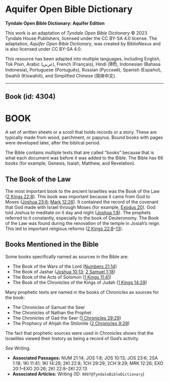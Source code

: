 # Aquifer Open Bible Dictionary

**Tyndale Open Bible Dictionary: Aquifer Edition**

This work is an adaptation of *Tyndale Open Bible Dictionary* © 2023 Tyndale House Publishers, licensed under the CC BY\-SA 4\.0 license. The adaptation, *Aquifer Open Bible Dictionary*, was created by BiblioNexus and is also licensed under CC BY\-SA 4\.0\.

This resource has been adapted into multiple languages, including English, Tok Pisin, Arabic (عربي), French (Français), Hindi (हिंदी), Indonesian (Bahasa Indonesia), Portuguese (Português), Russian (Русский), Spanish (Español), Swahili (Kiswahili), and Simplified Chinese (简体中文).



--------------------------------

## Book (id: 4304)

BOOK
====

A set of written sheets or a scroll that holds records or a story. These are typically made from wood, parchment, or papyrus. Bound books with pages were developed later, after the biblical period.

The Bible contains multiple texts that are called “books” because that is what each document was before it was added to the Bible. The Bible has 66 books (for example, Genesis, Isaiah, Matthew, and Revelation).

The Book of the Law
-------------------

The most important book to the ancient Israelites was the Book of the Law ([2 Kings 22:8](https://ref.ly/2Kgs22:8)). This book was important because it came from God to Moses ([Joshua 23:6](https://ref.ly/Josh23:6); [Mark 12:26](https://ref.ly/Mark12:26)). It contained the record of the covenant that God made with Israel through Moses (for example, [Exodus 20](https://ref.ly/Exod20:1-Exod20:26)). God told Joshua to meditate on it day and night ([Joshua 1:8](https://ref.ly/Josh1:8)). The prophets referred to it constantly, especially to the book of Deuteronomy. The Book of the Law was found during the renovation of the temple in Josiah’s reign. This led to important religious reforms ([2 Kings 22:8](https://ref.ly/2Kgs22:8-2Kgs22:13)–[13](https://ref.ly/2Kgs22:8-2Kgs22:13)).

Books Mentioned in the Bible
----------------------------

Some books specifically named as sources in the Bible are: 

* The Book of the Wars of the Lord ([Numbers 21:14](https://ref.ly/Num21:14))
* The Book of Jashar ([Joshua 10:13](https://ref.ly/Josh10:13); [2 Samuel 1:18](https://ref.ly/2Sam1:18))
* The Book of the Acts of Solomon ([1 Kings 11:41](https://ref.ly/1Kgs11:41))
* The Book of the Chronicles of the Kings of Judah ([1 Kings 14:29](https://ref.ly/1Kgs14:29))

Many prophetic texts are named in the books of Chronicles as sources for the book:

* The Chronicles of Samuel the Seer
* The Chronicles of Nathan the Prophet
* The Chronicles of Gad the Seer ([1 Chronicles 29:29](https://ref.ly/1Chr29:29))
* The Prophecy of Ahijah the Shilonite ([2 Chronicles 9:29](https://ref.ly/2Chr9:29))

The fact that prophetic sources were used in Chronicles shows that the Israelites viewed their history as being a record of God’s activity. 

*See* Writing.

* **Associated Passages:** NUM 21:14; JOS 1:8; JOS 10:13; JOS 23:6; 2SA 1:18; 1KI 11:41; 1KI 14:29; 2KI 22:8; 1CH 29:29; 2CH 9:29; MRK 12:26; EXO 20:1–EXO 20:26; 2KI 22:8–2KI 22:13
* **Associated Articles:** Writing (ID: `9097@TyndaleBibleDictionary`)

